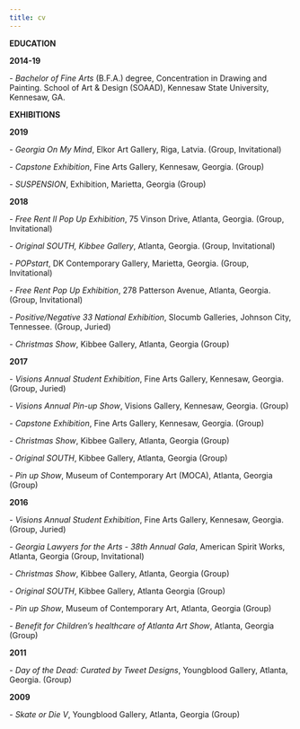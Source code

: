 ```yaml
---
title: cv
---
```

**EDUCATION**

**2014-19**

\- *Bachelor of Fine Arts* (B.F.A.) degree, Concentration in Drawing and Painting. School of Art & Design (SOAAD), Kennesaw State University, Kennesaw, GA.

**EXHIBITIONS**

**2019**

\- *Georgia On My Mind*, Elkor Art Gallery, Riga, Latvia. (Group, Invitational)

\- *Capstone Exhibition*, Fine Arts Gallery, Kennesaw, Georgia. (Group)

\- *SUSPENSION*, Exhibition, Marietta, Georgia (Group)

**2018**

\- *Free Rent II Pop Up Exhibition*, 75 Vinson Drive, Atlanta, Georgia. (Group, Invitational)

\- *Original SOUTH, Kibbee Gallery*, Atlanta, Georgia. (Group, Invitational)

\- *POPstart*, DK Contemporary Gallery, Marietta, Georgia. (Group, Invitational)

\- *Free Rent Pop Up Exhibition*, 278 Patterson Avenue, Atlanta, Georgia. (Group, Invitational)

\- *Positive/Negative 33 National Exhibition*, Slocumb Galleries, Johnson City, Tennessee. (Group, Juried)

\- *Christmas Show*, Kibbee Gallery, Atlanta, Georgia (Group)

**2017**

\- *Visions Annual Student Exhibition*, Fine Arts Gallery, Kennesaw, Georgia. (Group, Juried)

\- *Visions Annual Pin-up Show*, Visions Gallery, Kennesaw, Georgia. (Group)

\- *Capstone Exhibition*, Fine Arts Gallery, Kennesaw, Georgia. (Group)

\- *Christmas Show*, Kibbee Gallery, Atlanta, Georgia (Group)

\- *Original SOUTH*, Kibbee Gallery, Atlanta, Georgia (Group)

\- *Pin up Show*, Museum of Contemporary Art (MOCA), Atlanta, Georgia (Group)

**2016**

\- *Visions Annual Student Exhibition*, Fine Arts Gallery, Kennesaw, Georgia. (Group, Juried)

\- *Georgia Lawyers for the Arts - 38th Annual Gala*, American Spirit Works, Atlanta, Georgia (Group, Invitational)

\- *Christmas Show*, Kibbee Gallery, Atlanta, Georgia (Group)

\- *Original SOUTH*, Kibbee Gallery, Atlanta Georgia (Group)

\- *Pin up Show*, Museum of Contemporary Art, Atlanta, Georgia (Group)

\- *Benefit for Children’s healthcare of Atlanta Art Show*, Atlanta, Georgia (Group)

**2011**

\- *Day of the Dead: Curated by Tweet Designs*, Youngblood Gallery, Atlanta, Georgia. (Group)

**2009**

\- *Skate or Die V*, Youngblood Gallery, Atlanta, Georgia (Group)

